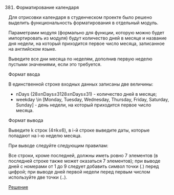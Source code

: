 381. Форматирование календаря

Для отрисовки календаря в студенческом проекте было решено выделить функциональность форматирования в отдельный модуль.

Параметрами модуля (формально для функции, которую можно будет импортировать из модуля) будут количество дней в месяце и название дня недели, на который приходится первое число месяца, записанное на английском языке.

Выведите все дни месяца по неделям, дополнив первую неделю пустыми значениями, если это требуется.

Формат ввода

В единственной строке входных данных записаны две величины:

* nDays (28≤nDays≤3128≤nDays≤31) - количество дней в месяце;
* weekday \in [Monday, Tuesday, Wednesday, Thursday, Friday, Saturday, Sunday] - день недели, на который приходится первое число месяца.

Формат вывода

Выведите k строк (4≤k≤6), в i-й строке выведите даты, которые попадают на i-ю неделю месяца.

При выводе следуйте следующим правилам:

Все строки, кроме последней, должны иметь ровно 7 элементов (в последней строке также может оказаться 7 элементов);
при выводе дней с номерами от 1 до 9 следует добавить символ точки (.) перед цифрой;
при выводе дней первой недели перед первым числом используйте две точки (..).

[Решение](solution.py)